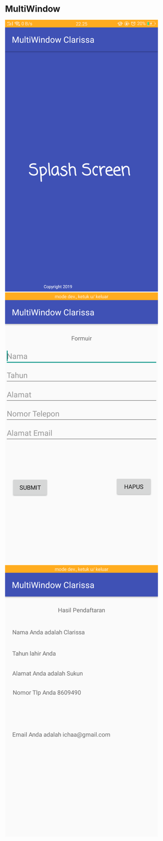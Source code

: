 # MultiWindow
![alt text](https://github.com/ClarissaSanindita/MultiWindow/blob/master/1.png)
![alt text](https://github.com/ClarissaSanindita/MultiWindow/blob/master/2.png)
![alt text](https://github.com/ClarissaSanindita/MultiWindow/blob/master/3.png)
